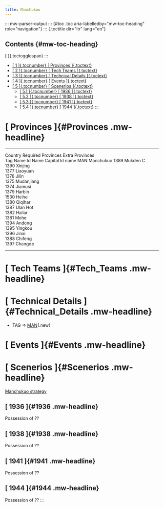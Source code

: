 ```yaml
---
title: Manchukuo
---
```

::: mw-parser-output
::: {#toc .toc aria-labelledby="mw-toc-heading" role="navigation"}
::: {.toctitle dir="ltr" lang="en"}
## Contents {#mw-toc-heading}

[ ]{.toctogglespan}
:::

-   [[ 1 ]{.tocnumber} [ Provinces ]{.toctext}](#Provinces)
-   [[ 2 ]{.tocnumber} [ Tech Teams ]{.toctext}](#Tech_Teams)
-   [[ 3 ]{.tocnumber} [ Technical Details
    ]{.toctext}](#Technical_Details)
-   [[ 4 ]{.tocnumber} [ Events ]{.toctext}](#Events)
-   [[ 5 ]{.tocnumber} [ Scenerios ]{.toctext}](#Scenerios)
    -   [[ 5.1 ]{.tocnumber} [ 1936 ]{.toctext}](#1936)
    -   [[ 5.2 ]{.tocnumber} [ 1938 ]{.toctext}](#1938)
    -   [[ 5.3 ]{.tocnumber} [ 1941 ]{.toctext}](#1941)
    -   [[ 5.4 ]{.tocnumber} [ 1944 ]{.toctext}](#1944)
:::

# [ Provinces ]{#Provinces .mw-headline}

  --------- ----------- -------------------- ------------ --------- ----------------- ------
  Country               Required Provinces                          Extra Provinces   
  Tag       Name        Id                   Name         Capital   Id                name
  MAN       Manchukuo   1389                 Mukden       C                           
                        1390                 Xinjing                                  
                        1377                 Liaoyuan                                 
                        1378                 Jilin                                    
                        1375                 Mudanjiang                               
                        1374                 Jiamusi                                  
                        1379                 Harbin                                   
                        1530                 Heihe                                    
                        1380                 Qiqihar                                  
                        1387                 Ulan Hot                                 
                        1382                 Hailar                                   
                        1381                 Mohe                                     
                        1394                 Andong                                   
                        1395                 Yingkou                                  
                        1396                 Jinxi                                    
                        1388                 Chifeng                                  
                        1397                 Changde                                  
  --------- ----------- -------------------- ------------ --------- ----------------- ------

# [ Tech Teams ]{#Tech_Teams .mw-headline}

# [ Technical Details ]{#Technical_Details .mw-headline}

-   TAG =\>
    [MAN](/wiki/index.php?title=MAN&action=edit&redlink=1 "MAN (page does not exist)"){.new}

# [ Events ]{#Events .mw-headline}

# [ Scenerios ]{#Scenerios .mw-headline}

[Manchukuo strategy](/wiki/Manchukuo_strategy "Manchukuo strategy")

## [ 1936 ]{#1936 .mw-headline}

Possession of ??

## [ 1938 ]{#1938 .mw-headline}

Possession of ??

## [ 1941 ]{#1941 .mw-headline}

Possession of ??

## [ 1944 ]{#1944 .mw-headline}

Possession of ??
:::
